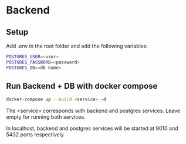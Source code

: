 # Backend

## Setup

Add .env in the root folder and add the following variables:

```bash
POSTGRES_USER=<user>
POSTGRES_PASSWORD=<password>
POSTGRES_DB=<db name>
```

## Run Backend + DB with docker compose

```bash
docker-compose up --build <service> -d
```
The \<service> corresponds with backend and postgres services. Leave empty for
running both services.

In localhost, backend and postgres services will be started at 9010 and 5432
ports respectively